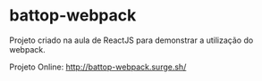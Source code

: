 # battop-webpack

Projeto criado na aula de ReactJS para demonstrar a utilização do webpack.

Projeto Online: http://battop-webpack.surge.sh/
